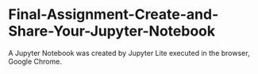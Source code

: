 # Final-Assignment-Create-and-Share-Your-Jupyter-Notebook
A Jupyter Notebook was created by Jupyter Lite executed in the browser, Google Chrome.
